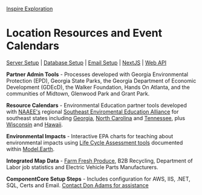 [Inspire Exploration](/inspire/)
# Location Resources and Event Calendars
<a href="#server">Server Setup</a> | <a href="#database">Database Setup</a> | <a href="#email">Email Setup</a> | <a href="next">NextJS</a> | <a href="#api">Web API</a><br>

**Partner Admin Tools** - Processes developed with Georgia Environmental Protection (EPD), Georgia State Parks, the Georgia Department of Economic Development (GDEcD), the Walker Foundation, Hands On Atlanta, and the communities of Midtown, Glenwood Park and Grant&nbsp;Park.

**Resource Calendars** - Environmental Education partner tools developed with [NAAEE's](https://naaee.org) regional [Southeast Enviromental Education Alliance](http://www.southeastee.com/) for southeast states including [Georgia](http://eeingeorgia.org/core/news/list.aspx),&nbsp;[North&nbsp;Carolina](http://web.eenorthcarolina.org/core/event/calendar.aspx) and [Tennessee](hhttp://eeintennessee.org/), plus [Wisconsin](http://EEinWisconsin.org) and [Hawaii](http://heea.org/core/news/list.aspx).  

**Environmental Impacts** -  Interactive EPA charts for teaching about environmental impacts using [Life Cycle Assessment tools](../io/charts/) documented within [Model.Earth](https://model.earth). 

**Integrated Map Data** - [Farm Fresh Produce](/localsite/map/#show=farmfresh), B2B Recycling, Department of Labor job statistics and Electric Vehicle Parts Manufacturers<!--/apps/ev/-->. 

**ComponentCore Setup Steps** - Includes configuration for AWS, IIS, .NET, SQL, Certs and Email. [Contact Don Adams for assistance](https://componentcore.com/inspire/)  